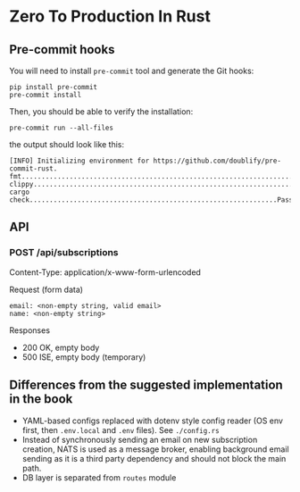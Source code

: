 # Zero To Production In Rust

## Pre-commit hooks

You will need to install `pre-commit` tool and generate the Git hooks:

```
pip install pre-commit
pre-commit install
```

Then, you should be able to verify the installation:

```
pre-commit run --all-files 
```

the output should look like this:

```
[INFO] Initializing environment for https://github.com/doublify/pre-commit-rust.
fmt......................................................................Passed
clippy...................................................................Passed
cargo check..............................................................Passed
```

## API

### POST /api/subscriptions

Content-Type: application/x-www-form-urlencoded
 
Request (form data)

```
email: <non-empty string, valid email>
name: <non-empty string>
```

Responses

* 200 OK, empty body
* 500 ISE, empty body (temporary)


## Differences from the suggested implementation in the book

* YAML-based configs replaced with dotenv style config reader 
(OS env first, then `.env.local` and `.env` files). See `./config.rs`
* Instead of synchronously sending an email on new subscription creation, 
NATS is used as a message broker, enabling background email sending 
as it is a third party dependency and should not block the main path.
* DB layer is separated from `routes` module